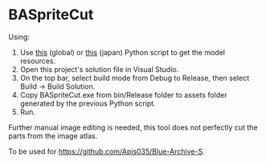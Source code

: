 # BASpriteCut

Using:

1. Use [this](https://github.com/lwd-temp/blue-archive-spine/blob/resourceless/py/getModelsGlobal.py) (global) or [this](https://github.com/lwd-temp/blue-archive-spine/blob/resourceless/py/getModelsJapan.py) (japan) Python script to get the model resources.
2. Open this project's solution file in Visual Studio.
3. On the top bar, select build mode from Debug to Release, then select Build -> Build Solution.
4. Copy BASpriteCut.exe from bin/Release folder to assets folder generated by the previous Python script.
5. Run.

Further manual image editing is needed, this tool does not perfectly cut the parts from the image atlas.

To be used for https://github.com/Apis035/Blue-Archive-S.

